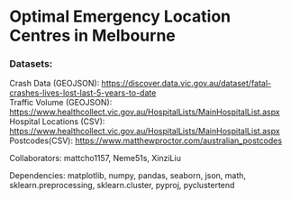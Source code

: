 # Optimal Emergency Location Centres in Melbourne

### Datasets:

Crash Data (GEOJSON): https://discover.data.vic.gov.au/dataset/fatal-crashes-lives-lost-last-5-years-to-date \
Traffic Volume (GEOJSON): https://www.healthcollect.vic.gov.au/HospitalLists/MainHospitalList.aspx \
Hospital Locations (CSV): https://www.healthcollect.vic.gov.au/HospitalLists/MainHospitalList.aspx \
Postcodes(CSV): https://www.matthewproctor.com/australian_postcodes


Collaborators: mattcho1157, Neme51s, XinziLiu

Dependencies: matplotlib, numpy, pandas, seaborn, json, math, sklearn.preprocessing, sklearn.cluster, pyproj, pyclustertend
